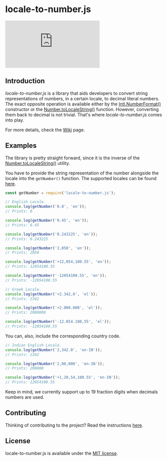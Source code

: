 # locale-to-number.js
[![GitHub license](https://img.shields.io/github/license/fromScratchStudioGr/locale-to-number.js)](https://github.com/fromScratchStudioGr/locale-to-number.js/blob/main/LICENSE)

## Introduction
*locale-to-number.js* is a library that aids developers to convert string representations of numbers, in a certain locale, to decimal literal numbers. The exact opposite operation is available either by the [Intl.NumberFormat()](https://developer.mozilla.org/en-US/docs/Web/JavaScript/Reference/Global_Objects/Intl/NumberFormat/NumberFormat) constructor or the [Number.toLocaleString()](https://developer.mozilla.org/en-US/docs/Web/JavaScript/Reference/Global_Objects/Object/toLocaleString) function. However, converting them back to decimal is not trivial. That's where *locale-to-number.js* comes into play.

For more details, check the [Wiki](https://github.com/fromScratchStudioGr/locale-to-number.js/wiki) page.

## Examples
The library is pretty straight forward, since it is the inverse of the [Number.toLocaleString()](https://developer.mozilla.org/en-US/docs/Web/JavaScript/Reference/Global_Objects/Object/toLocaleString) utility.

You have to provide the string representation of the number alongside the locale into the `getNumber()` function. The supported locales can be found [here](https://github.com/fromScratchStudioGr/locale-to-number.js/wiki/Supported-Locales).

```Javascript
const getNumber = require('locale-to-number.js');

// English Locale.
console.log(getNumber('0.0', 'en'));
// Prints: 0

console.log(getNumber('0.45', 'en'));
// Prints: 0.45

console.log(getNumber('0.243225', 'en'));
// Prints: 0.243225

console.log(getNumber('2,050', 'en'));
// Prints: 2050

console.log(getNumber('+12,054,100.55', 'en'));
// Prints: 12054100.55

console.log(getNumber('-12054100.55', 'en'));
// Prints: -12054100.55

// Greek Locale.
console.log(getNumber('+2.342,0', 'el'));
// Prints: 2342

console.log(getNumber('+2.000.000', 'el'));
// Prints: 2000000

console.log(getNumber('-12.054.100,55', 'el'));
// Prints: -12054100.55
```

You can, also, include the corresponding country code.

```Javascript
// Indian English Locale.
console.log(getNumber('2,342.0', 'en-IN'));
// Prints: 2342

console.log(getNumber('2,00,000', 'en-IN'));
// Prints: 200000

console.log(getNumber('+1,20,54,100.55', 'en-IN'));
// Prints: 12054100.55
```

Keep in mind, we currently support up to 19 fraction digits when decimals numbers are used.

## Contributing
Thinking of contributing to the project? Read the instructions [here](https://github.com/fromScratchStudioGr/locale-to-number.js/wiki/Contributing).

## License
locale-to-number.js is available under the [MIT license](https://opensource.org/licenses/MIT).
